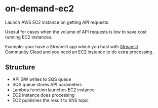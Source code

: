 # on-demand-ec2

Launch AWS EC2 instance on getting API requests. 

Usesul for cases when the volume of API requests is low to save cost running EC2 instances.

Example: your have a Streamlit app which you host with [Streamlit Community Cloud](https://streamlit.io/cloud) and you need an EC2 instance to do extra processing.

## Structure

- API GW writes to SQS queue
- SQS queue stores API parameters
- Lambda function launches EC2 instance
- EC2 instance does processing
- EC2 publishes the result to SNS topic
